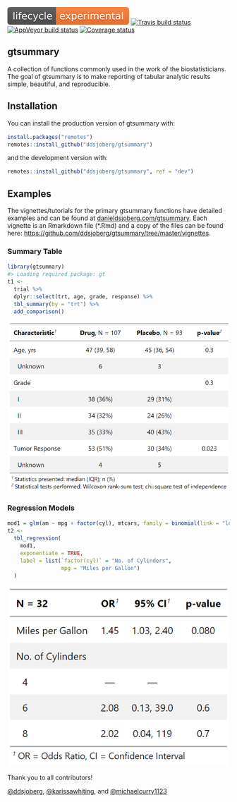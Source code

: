 
<!-- README.md is generated from README.Rmd. Please edit that file -->

[![lifecycle](man/figures/lifecycle-experimental-orange.svg)](https://www.tidyverse.org/lifecycle/#experimental)
[![Travis build
status](https://travis-ci.org/ddsjoberg/gtsummary.svg?branch=master)](https://travis-ci.org/ddsjoberg/gtsummary)
[![AppVeyor build
status](https://ci.appveyor.com/api/projects/status/github/ddsjoberg/gtsummary?branch=master&svg=true)](https://ci.appveyor.com/project/ddsjoberg/gtsummary)
[![Coverage
status](https://codecov.io/gh/ddsjoberg/gtsummary/branch/master/graph/badge.svg)](https://codecov.io/github/ddsjoberg/gtsummary?branch=master)

## gtsummary

A collection of functions commonly used in the work of the
biostatisticians. The goal of gtsummary is to make reporting of tabular
analytic results simple, beautiful, and
reproducible.  
<!-- Update the list of contributors from the git shell `git shortlog -s -n` -->

## Installation

You can install the production version of gtsummary with:

``` r
install.packages("remotes")
remotes::install_github("ddsjoberg/gtsummary")
```

and the development version with:

``` r
remotes::install_github("ddsjoberg/gtsummary", ref = "dev")
```

## Examples

The vignettes/tutorials for the primary gtsummary functions have
detailed examples and can be found at
[danieldsjoberg.com/gtsummary](http://www.danieldsjoberg.com/gtsummary).
Each vignette is an Rmarkdown file (\*.Rmd) and a copy of the files can
be found here:
<https://github.com/ddsjoberg/gtsummary/tree/master/vignettes>.

### Summary Table

``` r
library(gtsummary)
#> Loading required package: gt
t1 <-
  trial %>%
  dplyr::select(trt, age, grade, response) %>%
  tbl_summary(by = "trt") %>% 
  add_comparison() 
```

![](man/figures/README-tbl_summary.png)

### Regression Models

``` r
mod1 = glm(am ~ mpg + factor(cyl), mtcars, family = binomial(link = "logit"))
t2 <-
  tbl_regression(
    mod1, 
    exponentiate = TRUE, 
    label = list(`factor(cyl)` = "No. of Cylinders",
                 mpg = "Miles per Gallon")
  )
```

![](man/figures/README-tbl_regression.png)

Thank you to all
contributors\!  
<!-- [@ddsjoberg](https://github.com/ddsjoberg), [@karissawhiting](https://github.com/karissawhiting), [@michaelcurry1123](https://github.com/michaelcurry1123) -->
[@ddsjoberg](https://github.com/ddsjoberg),
[@karissawhiting](https://github.com/karissawhiting), and
[@michaelcurry1123](https://github.com/michaelcurry1123)
